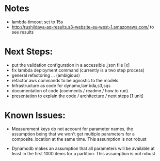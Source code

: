 # Notes
* lambda timeout set to 15s
* http://rushildaya-aq-results.s3-website-eu-west-1.amazonaws.com/ to see results


# Next Steps:
* put the validation configuration in a accessible .json file [x]
* fix lambda deployment command (currently is a two step process)
* general refactoring ... (ambigious)
* refactor aws commands to be agnostic to the models 
* Infrastructure as code for dynamo,lambda,s3,sqs
* documentation of code (comments / readme / how to run)
* presentation to explain the code / architecture / next steps [1 unit]


# Known Issues:
* Measurement keys do not account for parameter names, the assumption being that we won't get multiple parameters for a composite_location at the same time. This assumption is not robust

* Dynamodb makes an assumption that all parameters will be available at least in the first 1000 items for a partition. This assumption is not robust